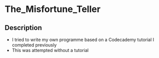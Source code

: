 # The_Misfortune_Teller
## Description 
+ I tried to write my own programme based on a Codecademy tutorial I completed previously
+ This was attempted without a tutorial
